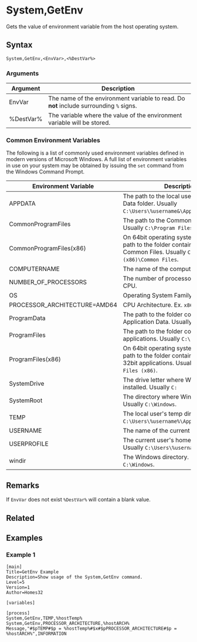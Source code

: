 # System,GetEnv

Gets the value of environment variable from the host operating system.

## Syntax

```pebakery
System,GetEnv,<EnvVar>,<%DestVar%>
```

### Arguments

| Argument | Description |
| --- | --- |
| EnvVar | The name of the environment variable to read. Do **not** include surrounding `%` signs. |
| %DestVar% | The variable where the value of the environment variable will be stored. |

### Common Environment Variables

The following is a list of commonly used environment variables defined in modern versions of Microsoft Windows. A full list of environment variables in use on your system may be obtained by issuing the `set` command from the Windows Command Prompt.

| Environment Variable | Description |
| --- | --- |
| APPDATA | The path to the local users Application Data folder. Usually `C:\Users\%username&\AppData\Roaming`. |
| CommonProgramFiles | The path to the Common Files directory. Usually `C:\Program Files\Common Files`. |
| CommonProgramFiles(x86) | On 64bit operating systems this is the path to the folder containing 32bit Common Files. Usually `C:\Program Files (x86)\Common Files`. |
| COMPUTERNAME | The name of the computer. |
| NUMBER_OF_PROCESSORS | The number of processor cores in your CPU. |
| OS | Operating System Family. Ex. `Windows_NT`. |
| PROCESSOR_ARCHITECTURE=AMD64 | CPU Architecture. Ex. `x86` or `AMD64`. |
| ProgramData | The path to the folder containing Shared Application Data. Usually `C:\ProgramData`. |
| ProgramFiles | The path to the folder containing installed applications. Usually `C:\Program Files`. |
| ProgramFiles(x86) | On 64bit operating systems this is the path to the folder containing installed 32bit applications. Usually `C:\Program Files (x86)`. |
| SystemDrive | The drive letter where Windows is installed. Usually `C:` |
| SystemRoot | The directory where Windows is installed. Usually `C:\Windows`. |
| TEMP | The local user's temp directory. Usually `C:\Users\%username%\AppData\Local\Temp`. |
| USERNAME | The name of the current user. |
| USERPROFILE | The current user's home directory. Usually `C:\Users\%username%`. |
| windir | The Windows directory. Usually `C:\Windows`. |

## Remarks

If `EnvVar` does not exist `%DestVar%` will contain a blank value.

## Related

## Examples

### Example 1

```pebakery
[main]
Title=GetEnv Example
Description=Show usage of the System,GetEnv command.
Level=5
Version=1
Author=Homes32

[variables]

[process]
System,GetEnv,TEMP,%hostTemp%
System,GetEnv,PROCESSOR_ARCHITECTURE,%hostARCH%
Message,"#$pTEMP#$p = %hostTemp%#$x#$pPROCESSOR_ARCHITECTURE#$p = %hostARCH%",INFORMATION
```